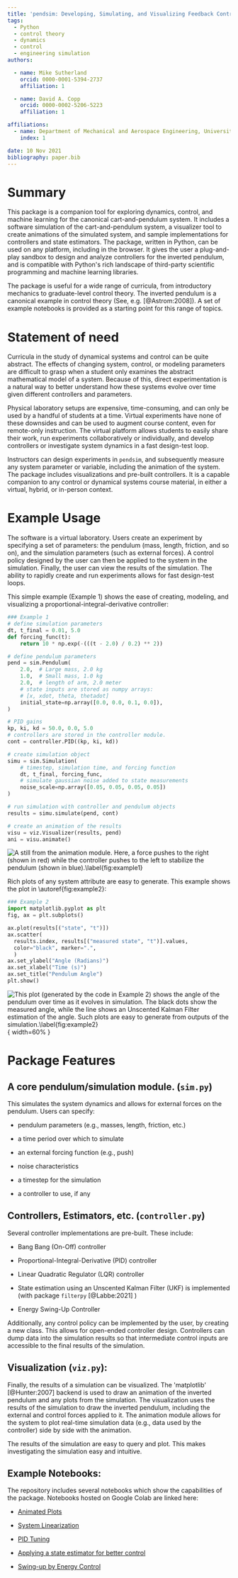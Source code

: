```yaml
---
title: 'pendsim: Developing, Simulating, and Visualizing Feedback Controlled Inverted Pendulum Dynamics'
tags:
  - Python
  - control theory
  - dynamics
  - control
  - engineering simulation
authors:

  - name: Mike Sutherland
    orcid: 0000-0001-5394-2737
    affiliation: 1

  - name: David A. Copp
    orcid: 0000-0002-5206-5223
    affiliation: 1

affiliations:
  - name: Department of Mechanical and Aerospace Engineering, University of California, Irvine
    index: 1

date: 10 Nov 2021
bibliography: paper.bib
---
```


# Summary

This package is a companion tool for exploring dynamics, control, and machine learning for the canonical cart-and-pendulum system. It includes a software simulation of the cart-and-pendulum system, a visualizer tool to create animations of the simulated system, and sample implementations for controllers and state estimators. The package, written in Python, can be used on any platform, including in the browser. It gives the user a plug-and-play sandbox to design and analyze controllers for the inverted pendulum, and is compatible with Python's rich landscape of third-party scientific programming and machine learning libraries.

The package is useful for a wide range of curricula, from introductory mechanics to graduate-level control theory. The inverted pendulum is a canonical example in control theory (See, e.g. [@Astrom:2008]). A set of example notebooks is provided as a starting point for this range of topics.

# Statement of need

Curricula in the study of dynamical systems and control can be quite abstract. The effects of changing system, control, or modeling parameters are difficult to grasp when a student only examines the abstract mathematical model of a system. Because of this, direct experimentation is a natural way to better understand how these systems evolve over time given different controllers and parameters.

Physical laboratory setups are expensive, time-consuming, and can only be used by a handful of students at a time. Virtual experiments have none of these downsides and can be used to augment course content, even for remote-only instruction. The virtual platform allows students to easily share their work, run experiments collaboratively or individually, and develop controllers or investigate system dynamics in a fast design-test loop. 

Instructors can design experiments in `pendsim`, and subsequently measure any system parameter or variable, including the animation of the system. The package includes visualizations and pre-built controllers. It is a capable companion to any control or dynamical systems course material, in either a virtual, hybrid, or in-person context. 


# Example Usage

The software is a virtual laboratory. Users create an experiment by specifying a set of parameters: the pendulum (mass, length, friction, and so on), and the simulation parameters (such as external forces). A control policy designed by the user can then be applied to the system in the simulation. Finally, the user can view the results of the simulation. The ability to rapidly create and run experiments allows for fast design-test loops.

This simple example (Example 1) shows the ease of creating, modeling, and visualizing a proportional-integral-derivative controller:

```python
### Example 1
# define simulation parameters
dt, t_final = 0.01, 5.0
def forcing_func(t):
    return 10 * np.exp(-(((t - 2.0) / 0.2) ** 2))

# define pendulum parameters
pend = sim.Pendulum(
    2.0,  # Large mass, 2.0 kg
    1.0,  # Small mass, 1.0 kg
    2.0,  # length of arm, 2.0 meter
    # state inputs are stored as numpy arrays:
    # [x, xdot, theta, thetadot]
    initial_state=np.array([0.0, 0.0, 0.1, 0.0]),
)

# PID gains
kp, ki, kd = 50.0, 0.0, 5.0
# controllers are stored in the controller module.
cont = controller.PID((kp, ki, kd))

# create simulation object
simu = sim.Simulation(
    # timestep, simulation time, and forcing function
    dt, t_final, forcing_func, 
    # simulate gaussian noise added to state measurements
    noise_scale=np.array([0.05, 0.05, 0.05, 0.05])
)

# run simulation with controller and pendulum objects
results = simu.simulate(pend, cont)

# create an animation of the results
visu = viz.Visualizer(results, pend)
ani = visu.animate()
```

![A still from the animation module. Here, a force pushes to the right (shown in red) while the controller pushes to the left to stabilize the pendulum (shown in blue).\label{fig:example1}](forces_pend_anim_still.png)

Rich plots of any system attribute are easy to generate. This example shows the plot in \autoref{fig:example2}:
```python
### Example 2
import matplotlib.pyplot as plt
fig, ax = plt.subplots()

ax.plot(results[("state", "t")])
ax.scatter(
  results.index, results[("measured state", "t")].values,
  color="black", marker=".",
  )
ax.set_ylabel("Angle (Radians)")
ax.set_xlabel("Time (s)")
ax.set_title("Pendulum Angle")
plt.show()
```
![This plot (generated by the code in Example 2) shows the angle of the pendulum over time as it evolves in simulation. The black dots show the measured angle, while the line shows an Unscented Kalman Filter estimation of the angle.  Such plots are easy to generate from outputs of the simulation.\label{fig:example2}](paper_angle_plot.png){ width=60% }

# Package Features

## A core pendulum/simulation module. (`sim.py`)

This simulates the system dynamics and allows for external forces on the pendulum. Users can specify:

-   pendulum parameters (e.g., masses, length, friction, etc.)

-   a time period over which to simulate

-   an external forcing function (e.g., push)

-   noise characteristics

-   a timestep for the simulation

-   a controller to use, if any

## Controllers, Estimators, etc. (`controller.py`)

Several controller implementations are pre-built. These include:

-   Bang Bang (On-Off) controller

-   Proportional-Integral-Derivative (PID) controller

-   Linear Quadratic Regulator (LQR) controller

-   State estimation using an Unscented Kalman Filter (UKF) is implemented (with package `filterpy` [@Labbe:2021] )

-   Energy Swing-Up Controller

Additionally, any control policy can be implemented by the user, by creating a new class. This allows for open-ended controller design. Controllers can dump data into the simulation results so that intermediate control inputs are accessible to the final results of the simulation.

## Visualization (`viz.py`):


Finally, the results of a simulation can be visualized. The 'matplotlib' [@Hunter:2007] backend is used to draw an animation of the inverted pendulum and any plots from the simulation. The visualization uses the results of the simulation to draw the inverted pendulum, including the external and control forces applied to it. The animation module allows for the system to plot real-time simulation data (e.g., data used by the controller) side by side with the animation.

The results of the simulation are easy to query and plot. This makes investigating the simulation easy and intuitive.

## Example Notebooks:

The repository includes several notebooks which show the capabilities of the package. Notebooks hosted on Google Colab are linked here:

-   [Animated Plots](https://colab.research.google.com/github/rland93/pendsim/blob/master/notebooks/tutorial_plot_inline.ipynb)

-   [System Linearization](https://colab.research.google.com/github/rland93/pendsim/blob/master/notebooks/linearization.ipynb)

-   [PID Tuning](https://colab.research.google.com/github/rland93/pendsim/blob/master/notebooks/PID.ipynb)

-   [Applying a state estimator for better control](https://colab.research.google.com/github/rland93/pendsim/blob/master/notebooks/state_estimation.ipynb)

-   [Swing-up by Energy Control](https://colab.research.google.com/github/rland93/pendsim/blob/master/notebooks/swingup.ipynb)